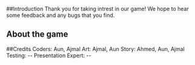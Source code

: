 ##Introduction
Thank you for taking intrest in our game! We hope to hear some feedback and any bugs that you find.

## About the game


##Credits
Coders: Aun, Ajmal
Art: Ajmal, Aun
Story: Ahmed, Aun, Ajmal
Testing: --
Presentation Expert: --



